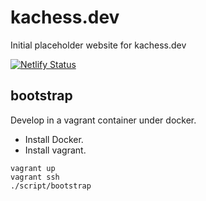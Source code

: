 # kachess.dev
Initial placeholder website for kachess.dev

[![Netlify Status](https://api.netlify.com/api/v1/badges/63253bc6-586a-4f8f-831e-6c9fb249bb10/deploy-status)](https://app.netlify.com/sites/kachess/deploys)

## bootstrap

Develop in a vagrant container under docker.

* Install Docker.
* Install vagrant.

```
vagrant up
vagrant ssh
./script/bootstrap
```
